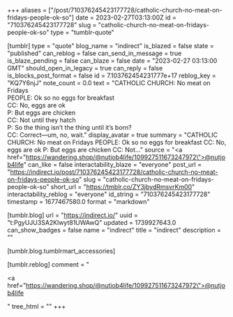 +++
aliases = ["/post/710376245423177728/catholic-church-no-meat-on-fridays-people-ok-so"]
date = 2023-02-27T03:13:00Z
id = "710376245423177728"
slug = "catholic-church-no-meat-on-fridays-people-ok-so"
type = "tumblr-quote"

[tumblr]
type = "quote"
blog_name = "indirect"
is_blazed = false
state = "published"
can_reblog = false
can_send_in_message = true
is_blaze_pending = false
can_blaze = false
date = "2023-02-27 03:13:00 GMT"
should_open_in_legacy = true
can_reply = false
is_blocks_post_format = false
id = 7.103762454231777e+17
reblog_key = "KQ7Y6njJ"
note_count = 0.0
text = "CATHOLIC CHURCH: No meat on Fridays<br/>PEOPLE: Ok so no eggs for breakfast<br/>CC: No, eggs are ok<br/>P: But eggs are chicken<br/>CC: Not until they hatch<br/>P: So the thing isn&rsquo;t the thing until it&rsquo;s born?<br/>CC: Correct—um, no, wait."
display_avatar = true
summary = "CATHOLIC CHURCH: No meat on Fridays PEOPLE: Ok so no eggs for breakfast CC: No, eggs are ok P: But eggs are chicken CC: Not..."
source = "<a href=\"https://wandering.shop/@nutjob4life/109927511673247972\">@nutjob4life</a>"
can_like = false
interactability_blaze = "everyone"
post_url = "https://indirect.io/post/710376245423177728/catholic-church-no-meat-on-fridays-people-ok-so"
slug = "catholic-church-no-meat-on-fridays-people-ok-so"
short_url = "https://tmblr.co/ZY3jbydRmsvrKm00"
interactability_reblog = "everyone"
id_string = "710376245423177728"
timestamp = 1677467580.0
format = "markdown"

[tumblr.blog]
url = "https://indirect.io/"
uuid = "t:PgyUJU3SA2Klwyt81UWAwQ"
updated = 1739927643.0
can_show_badges = false
name = "indirect"
title = "indirect"
description = ""

[tumblr.blog.tumblrmart_accessories]

[tumblr.reblog]
comment = "<p><a href=\"https://wandering.shop/@nutjob4life/109927511673247972\">@nutjob4life</a></p>"
tree_html = ""
+++
